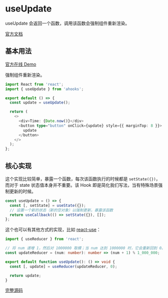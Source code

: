# useUpdate

useUpdate 会返回一个函数，调用该函数会强制组件重新渲染。

[官方文档](https://ahooks.js.org/zh-CN/hooks/use-update)

## 基本用法

[官方在线 Demo](https://ahooks.js.org/zh-CN/hooks/use-update)

强制组件重新渲染。

```ts
import React from 'react';
import { useUpdate } from 'ahooks';

export default () => {
  const update = useUpdate();

  return (
    <>
      <div>Time: {Date.now()}</div>
      <button type="button" onClick={update} style={{ marginTop: 8 }}>
        update
      </button>
    </>
  );
};
```

## 核心实现

这个实现比较简单，暴露一个函数，每次该函数执行的时候都是 `setState({})`，而对于 state 状态值本身并不重要。该 Hook 即是简化我们写法，当有特殊场景强制更新的时候。

```ts
const useUpdate = () => {
  const [, setState] = useState({});
  // 设置一个新的状态（新的空对象）以强制更新，暴露该函数
  return useCallback(() => setState({}), []);
};
```

这个也可以有其他方式的实现，比如 [react-use](https://github.com/streamich/react-use/blob/master/src/useUpdate.ts)：

```ts
import { useReducer } from 'react';

// 将 num 递增 1，然后对 1000000 取模；当 num 达到 1000000 时，它会重新回到 0。这是为了防止 num 变得过大
const updateReducer = (num: number): number => (num + 1) % 1_000_000;

export default function useUpdate(): () => void {
  const [, update] = useReducer(updateReducer, 0);

  return update;
}
```

[完整源码](https://github.com/alibaba/hooks/blob/v3.7.4/packages/hooks/src/useUpdate/index.ts)
